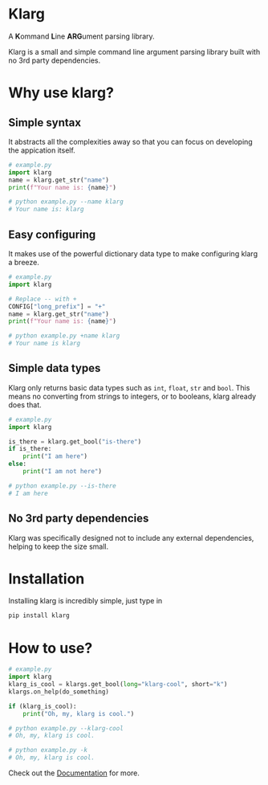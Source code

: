 # Klarg

A **K**ommand **L**ine **ARG**ument parsing library.

Klarg is a small and simple command line argument parsing library built with no 3rd party dependencies.


# Why use klarg?
## Simple syntax
It abstracts all the complexities away so that you can focus on developing the appication itself. 

```py
# example.py
import klarg
name = klarg.get_str("name")
print(f"Your name is: {name}")

# python example.py --name klarg
# Your name is: klarg
```

## Easy configuring
It makes use of the powerful dictionary data type to make configuring klarg a breeze.

```py
# example.py
import klarg

# Replace -- with +
CONFIG["long_prefix"] = "+"
name = klarg.get_str("name")
print(f"Your name is: {name}")

# python example.py +name klarg
# Your name is klarg
```

## Simple data types
Klarg only returns basic data types such as `int`, `float`, `str` and `bool`. This means no converting from strings to integers, or to booleans, klarg already does that.

```py
# example.py
import klarg

is_there = klarg.get_bool("is-there")
if is_there:
    print("I am here")
else:
    print("I am not here")

# python example.py --is-there
# I am here
```

## No 3rd party dependencies
Klarg was specifically designed not to include any external dependencies, helping to keep the size small. 

# Installation
Installing klarg is incredibly simple, just type in
```sh
pip install klarg
```

# How to use?
```py
# example.py
import klarg
klarg_is_cool = klargs.get_bool(long="klarg-cool", short="k")
klargs.on_help(do_something)

if (klarg_is_cool):
    print("Oh, my, klarg is cool.")

# python example.py --klarg-cool
# Oh, my, klarg is cool.

# python example.py -k
# Oh, my, klarg is cool.
```
Check out the [Documentation](DOCS.md) for more. 